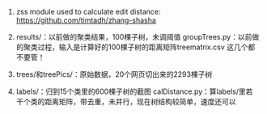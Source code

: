1. zss module used to calculate edit distance:
https://github.com/timtadh/zhang-shasha

2. results/：以前做的聚类结果，100棵子树，未调阈值
groupTrees.py：以前做的聚类过程，输入是计算好的100棵子树的距离矩阵treematrix.csv
这几个都不要管！

3. trees/和treePics/：原始数据，20个网页切出来的2293棵子树

4. labels/：归到15个类里的600棵子树的截图
calDistance.py：算labels/里若干个类的距离矩阵，带去重，未并行，现在树结构较简单，速度还可以
